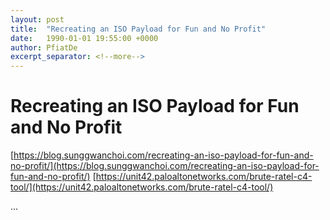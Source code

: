 ```yaml
---
layout: post
title:  "Recreating an ISO Payload for Fun and No Profit"
date:   1990-01-01 19:55:00 +0000
author: PfiatDe
excerpt_separator: <!--more-->
---
```


# Recreating an ISO Payload for Fun and No Profit
[https://blog.sunggwanchoi.com/recreating-an-iso-payload-for-fun-and-no-profit/](https://blog.sunggwanchoi.com/recreating-an-iso-payload-for-fun-and-no-profit/)
[https://unit42.paloaltonetworks.com/brute-ratel-c4-tool/](https://unit42.paloaltonetworks.com/brute-ratel-c4-tool/)

...
<!--more-->
